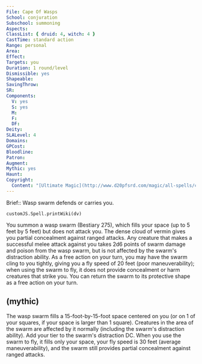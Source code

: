 ```yaml
---
File: Cape Of Wasps
School: conjuration
Subschool: summoning
Aspects: 
ClassList: { druid: 4, witch: 4 }
CastTime: standard action
Range: personal
Area: 
Effect: 
Targets: you
Duration: 1 round/level
Dismissible: yes
Shapeable: 
SavingThrow: 
SR: 
Components:
  V: yes
  S: yes
  M: 
  F: 
  DF: 
Deity: 
SLALevel: 4
Domains: 
GPCost: 
Bloodline: 
Patron: 
Augment: 
Mythic: yes
Haunt: 
Copyright:
  Content: "[Ultimate Magic](http://www.d20pfsrd.com/magic/all-spells/c/cape-of-wasps)"
---
```

Brief:: Wasp swarm defends or carries you.

```dataviewjs
customJS.Spell.printWiki(dv)
```

You summon a wasp swarm (Bestiary 275), which fills your space (up to 5 feet by 5 feet) but does not attack you. The dense cloud of vermin gives you partial concealment against ranged attacks. Any creature that makes a successful melee attack against you takes 2d6 points of swarm damage and poison from the wasp swarm, but is not affected by the swarm's distraction ability. As a free action on your turn, you may have the swarm cling to you tightly, giving you a fly speed of 20 feet (poor maneuverability); when using the swarm to fly, it does not provide concealment or harm creatures that strike you. You can return the swarm to its protective shape as a free action on your turn.


## (mythic)

The wasp swarm fills a 15-foot-by-15-foot space centered on you (or on 1 of your squares, if your space is larger than 1 square). Creatures in the area of the swarm are affected by it normally (including the swarm's distraction ability). Add your tier to the swarm's distraction DC. When you use the swarm to fly, it fills only your space, your fly speed is 30 feet (average maneuverability), and the swarm still provides partial concealment against ranged attacks.
